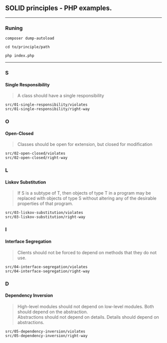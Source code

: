 ## SOLID principles - PHP examples.

---

### Runing

```shell
composer dump-autoload
```

```shell
cd to/principle/path
```
```shell
php index.php
```

---

### S
#### Single Responsibility
> A class should have a single responsibility
```shell
src/01-single-responsibility/violates
src/01-single-responsibility/right-way
```

### O
#### Open-Closed
> Classes should be open for extension, but closed for modification

```shell
src/02-open-closed/violates
src/02-open-closed/right-way
```

### L
#### Liskov Substitution
> If S is a subtype of T, then objects of type T in a program may be replaced with objects of type S without altering any of the desirable properties of that program.
```shell
src/03-liskov-substitution/violates
src/03-liskov-substitution/right-way
```

### I
#### Interface Segregation
> Clients should not be forced to depend on methods that they do not use.
```shell
src/04-interface-segregation/violates
src/04-interface-segregation/right-way
```

### D
#### Dependency Inversion
> High-level modules should not depend on low-level modules. Both should depend on the abstraction.  
Abstractions should not depend on details. Details should depend on abstractions.
```shell
src/05-dependency-inversion/violates
src/05-dependency-inversion/right-way
```